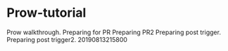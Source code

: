 # Prow-tutorial
Prow walkthrough. Preparing for PR
Preparing PR2
Preparing post trigger.
Preparing post trigger2.
20190813215800
